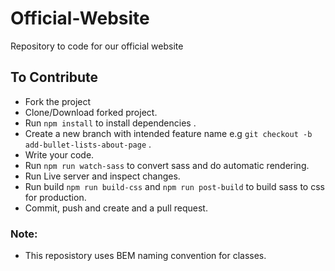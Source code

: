 # Official-Website
Repository to code for our official website

## To Contribute
* Fork the project
* Clone/Download forked project.
* Run `npm install` to install dependencies .
* Create a new branch with intended feature name e.g `git checkout -b add-bullet-lists-about-page` .
* Write your code.
* Run `npm run watch-sass` to convert sass and do automatic rendering.
* Run Live server and inspect changes.
* Run build `npm run build-css` and `npm run post-build` to build sass to css for production.
* Commit, push and create and a pull request.

### Note:
* This reposistory uses BEM naming convention for classes.
